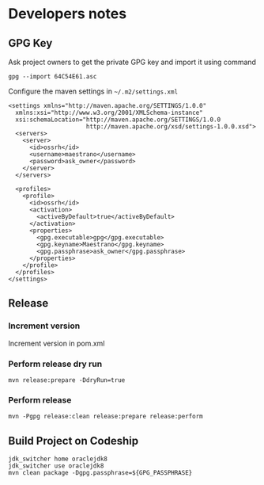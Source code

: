 # Developers notes

## GPG Key
Ask project owners to get the private GPG key and import it using command
```
gpg --import 64C54E61.asc
```

Configure the maven settings in `~/.m2/settings.xml`
```
<settings xmlns="http://maven.apache.org/SETTINGS/1.0.0"
  xmlns:xsi="http://www.w3.org/2001/XMLSchema-instance"
  xsi:schemaLocation="http://maven.apache.org/SETTINGS/1.0.0
                      http://maven.apache.org/xsd/settings-1.0.0.xsd">
  <servers>
    <server>
      <id>ossrh</id>
      <username>maestrano</username>
      <password>ask_owner</password>
    </server>
  </servers>

  <profiles>
    <profile>
      <id>ossrh</id>
      <activation>
        <activeByDefault>true</activeByDefault>
      </activation>
      <properties>
        <gpg.executable>gpg</gpg.executable>
        <gpg.keyname>Maestrano</gpg.keyname>
        <gpg.passphrase>ask_owner</gpg.passphrase>
      </properties>
    </profile>
  </profiles>
</settings>
```

## Release
### Increment version
Increment version in pom.xml

### Perform release dry run
```
mvn release:prepare -DdryRun=true
```

### Perform release
```
mvn -Pgpg release:clean release:prepare release:perform
```
## Build Project on Codeship
```
jdk_switcher home oraclejdk8
jdk_switcher use oraclejdk8
mvn clean package -Dgpg.passphrase=${GPG_PASSPHRASE}
```


